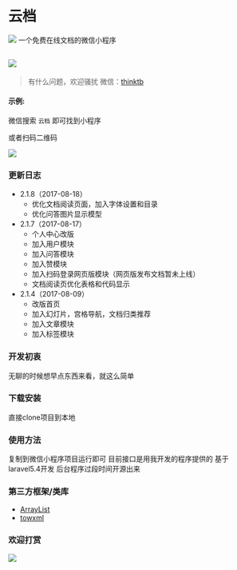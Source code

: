 
# 云档
![](https://img.shields.io/badge/%E7%89%88%E6%9C%AC-2.1.8-red.svg)
一个免费在线文档的微信小程序

 ![](http://otbx7z2z0.bkt.clouddn.com/cloud-doc-logo.jpg_120x120.jpg)
-------------

> 有什么问题，欢迎骚扰
微信：[thinktb]()  




#### 示例:  
微信搜索 `云档` 即可找到小程序

或者扫码二维码

 ![](http://otbx7z2z0.bkt.clouddn.com/gh_52a837af05b4_860.jpg!300w)

### 更新日志
- 2.1.8（2017-08-18）
    - 优化文档阅读页面，加入字体设置和目录
    - 优化问答图片显示模型
- 2.1.7（2017-08-17）
    - 个人中心改版
    - 加入用户模块
    - 加入问答模块
    - 加入赞模块
    - 加入扫码登录网页版模块（网页版发布文档暂未上线）
    - 文档阅读页优化表格和代码显示
- 2.1.4（2017-08-09）
     - 改版首页
     - 加入幻灯片，宫格导航，文档归类推荐
     - 加入文章模块
     - 加入标签模块



### 开发初衷
无聊的时候想早点东西来看，就这么简单


### 下载安装
直接clone项目到本地

### 使用方法
复制到微信小程序项目运行即可  目前接口是用我开发的程序提供的  基于laravel5.4开发
后台程序过段时间开源出来

### 第三方框架/类库

-  [ArrayList](https://github.com/w3c-king/ArrayList)
-  [towxml](https://github.com/sbfkcel/towxml)


### 欢迎打赏
![](http://otbx7z2z0.bkt.clouddn.com/20170818172555.jpg!300w)
